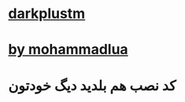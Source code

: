 # [darkplustm](https://telegram.me/darkplustm)
# [by mohammadlua](https://telegram.me/mohammadlua)
# کد نصب هم بلدید دیگ خودتون

